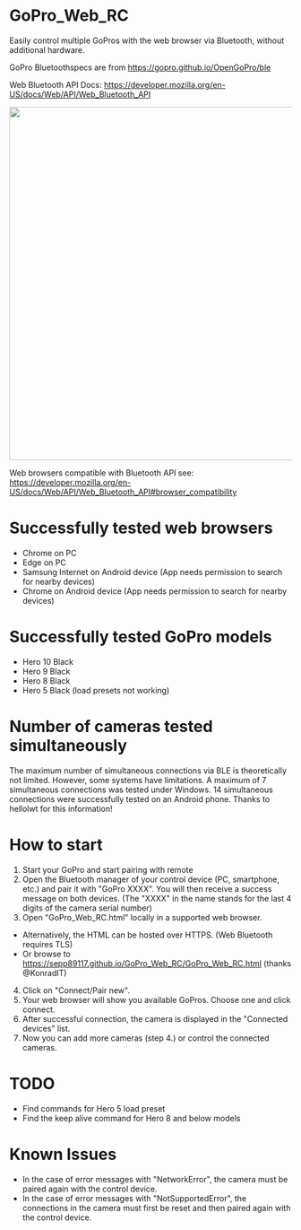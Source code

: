 # GoPro_Web_RC
Easily control multiple GoPros with the web browser via Bluetooth, without additional hardware.

GoPro Bluetoothspecs are from https://gopro.github.io/OpenGoPro/ble

Web Bluetooth API Docs: https://developer.mozilla.org/en-US/docs/Web/API/Web_Bluetooth_API 

<img src="https://github.com/sepp89117/GoPro_Web_RC/blob/main/preview.png" width="630">

Web browsers compatible with Bluetooth API see:
https://developer.mozilla.org/en-US/docs/Web/API/Web_Bluetooth_API#browser_compatibility

# Successfully tested web browsers
- Chrome on PC
- Edge on PC
- Samsung Internet on Android device (App needs permission to search for nearby devices)
- Chrome on Android device (App needs permission to search for nearby devices)

# Successfully tested GoPro models
- Hero 10 Black
- Hero 9 Black
- Hero 8 Black
- Hero 5 Black (load presets not working)

# Number of cameras tested simultaneously
The maximum number of simultaneous connections via BLE is theoretically not limited. However, some systems have limitations. A maximum of 7 simultaneous connections was tested under Windows. 14 simultaneous connections were successfully tested on an Android phone. Thanks to hellolwt for this information!

# How to start
1. Start your GoPro and start pairing with remote
2. Open the Bluetooth manager of your control device (PC, smartphone, etc.) and pair it with "GoPro XXXX". You will then receive a success message on both devices. (The "XXXX" in the name stands for the last 4 digits of the camera serial number)
3. Open "GoPro_Web_RC.html" locally in a supported web browser.
-  Alternatively, the HTML can be hosted over HTTPS. (Web Bluetooth requires TLS)
-  Or browse to https://sepp89117.github.io/GoPro_Web_RC/GoPro_Web_RC.html (thanks @KonradIT)
4. Click on "Connect/Pair new".
5. Your web browser will show you available GoPros. Choose one and click connect.
6. After successful connection, the camera is displayed in the "Connected devices" list.
7. Now you can add more cameras (step 4.) or control the connected cameras.

# TODO
- Find commands for Hero 5 load preset
- Find the keep alive command for Hero 8 and below models

# Known Issues
- In the case of error messages with "NetworkError", the camera must be paired again with the control device.
- In the case of error messages with "NotSupportedError", the connections in the camera must first be reset and then paired again with the control device.
